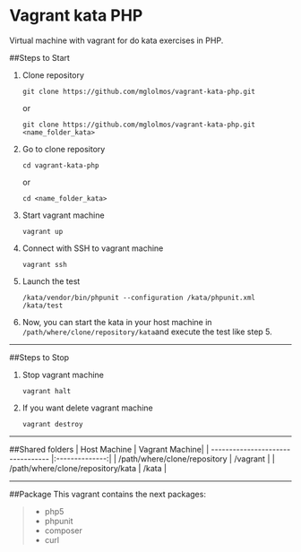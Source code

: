 
**Vagrant kata PHP**
===================
Virtual machine with vagrant for do kata exercises in PHP.

##Steps to Start
1. Clone repository
	
	```
	git clone https://github.com/mglolmos/vagrant-kata-php.git
	```
	or
	```
	git clone https://github.com/mglolmos/vagrant-kata-php.git <name_folder_kata>
	```
2. Go to clone repository
	
	```
	cd vagrant-kata-php
	```
	or
	```
	cd <name_folder_kata>
	```
3. Start vagrant machine
	
	```
	vagrant up
	```
4. Connect with SSH to vagrant machine
	```
	vagrant ssh
	```
5. Launch the test
	
	```
	/kata/vendor/bin/phpunit --configuration /kata/phpunit.xml /kata/test
	```
6. Now, you can start the kata in your host machine in ```/path/where/clone/repository/kata```and execute the test like step 5.

---
##Steps to Stop
1. Stop vagrant machine
	
	```
	vagrant halt
	```
2. If you want delete vagrant machine
	
	```
	vagrant destroy
	```

---
##Shared folders
| Host Machine                      | Vagrant Machine|
| --------------------------------- |:--------------:|
| /path/where/clone/repository      | /vagrant       |
| /path/where/clone/repository/kata | /kata          |

---
##Package
This vagrant contains the next packages:
>- php5
>- phpunit
>- composer
>- curl